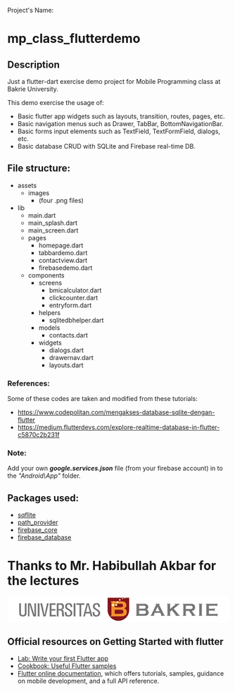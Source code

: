 Project's Name:
# mp_class_flutterdemo

## Description
Just a flutter-dart exercise demo project for Mobile Programming class at Bakrie University.

This demo exercise the usage of:
- Basic flutter app widgets such as layouts, transition, routes, pages, etc.
- Basic navigation menus such as Drawer, TabBar, BottomNavigationBar.
- Basic forms input elements such as TextField, TextFormField, dialogs, etc.
- Basic database CRUD with SQLite and Firebase real-time DB.

## File structure:
  - assets
    - images
      - (four .png files)
  - lib
    - main.dart
    - main_splash.dart
    - main_screen.dart
    - pages
      - homepage.dart
      - tabbardemo.dart
      - contactview.dart
      - firebasedemo.dart
    - components
      - screens
        - bmicalculator.dart
        - clickcounter.dart
        - entryform.dart
      - helpers
        - sqlitedbhelper.dart
      - models
        - contacts.dart
      - widgets
        - dialogs.dart
        - drawernav.dart
        - layouts.dart

### References:
Some of these codes are taken and modified from these tutorials:
  - https://www.codepolitan.com/mengakses-database-sqlite-dengan-flutter
  - https://medium.flutterdevs.com/explore-realtime-database-in-flutter-c5870c2b231f

### Note:  
  Add your own ***google.services.json*** file (from your firebase account) in to the *"Android\App"* folder. 

## Packages used:
  - [sqflite](https://pub.dev/packages/sqflite)
  - [path_provider](https://pub.dev/packages/path_provider)
  - [firebase_core](https://pub.dev/packages/firebase_core)
  - [firebase_database](https://pub.dev/packages/firebase_database)

# Thanks to Mr. Habibullah Akbar for the lectures

![UB banner](assets/images/Logo_UB_Tengah.png)



## Official resources on Getting Started with flutter
- [Lab: Write your first Flutter app](https://flutter.dev/docs/get-started/codelab)
- [Cookbook: Useful Flutter samples](https://flutter.dev/docs/cookbook)
- [Flutter online documentation](https://flutter.dev/docs), which offers tutorials, samples, guidance on mobile development, and a full API reference.
